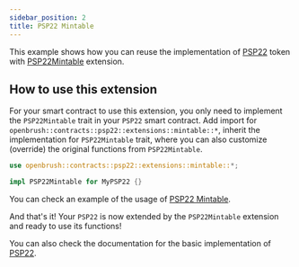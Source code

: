 ```yaml
---
sidebar_position: 2
title: PSP22 Mintable
---
```


This example shows how you can reuse the implementation of
[PSP22](https://github.com/Supercolony-net/openbrush-contracts/tree/main/contracts/src/token/psp22) token with [PSP22Mintable](https://github.com/Supercolony-net/openbrush-contracts/tree/main/contracts/src/token/psp22/extensions/mintable.rs) extension.

## How to use this extension

For your smart contract to use this extension, you only need to implement the `PSP22Mintable` trait in your `PSP22` smart contract. Add import for `openbrush::contracts::psp22::extensions::mintable::*`, inherit the implementation for `PSP22Mintable` trait, where you can also customize (override) the original functions from `PSP22Mintable`.

```rust
use openbrush::contracts::psp22::extensions::mintable::*;

impl PSP22Mintable for MyPSP22 {}
```

You can check an example of the usage of [PSP22 Mintable](https://github.com/Supercolony-net/openbrush-contracts/tree/main/examples/psp22_extensions/mintable).

And that's it! Your `PSP22` is now extended by the `PSP22Mintable` extension and ready to use its functions!

You can also check the documentation for the basic implementation of [PSP22](/smart-contracts/PSP22).